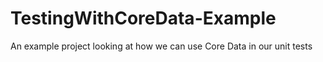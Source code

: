 # TestingWithCoreData-Example
An example project looking at how we can use Core Data in our unit tests
